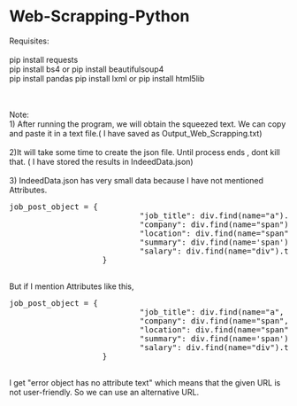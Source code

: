 # Web-Scrapping-Python
Requisites: 
<br><br>
pip install requests<br>
pip install bs4 or pip install beautifulsoup4 <br>
pip install pandas pip install lxml or  pip install html5lib <br>
<br>

<br>
Note:
<br>
1) After running the program, we will obtain the squeezed text. We can copy  and paste  it in a text file.( I have saved as Output_Web_Scrapping.txt)<br>
<br>
2)It will take some time to create the json file. Until process ends , dont kill that. ( I have stored the results in IndeedData.json)<br>
<br>
3) IndeedData.json has very small data because I have not mentioned Attributes. 
<br>                       
<pre>job_post_object = {
                            "job_title": div.find(name="a").text.encode('utf-8'),
                            "company": div.find(name="span").text.encode('utf-8'),
                            "location": div.find(name="span").text.encode('utf-8'),
                            "summary": div.find(name='span').text.encode('utf-8'),
                            "salary": div.find(name="div").text.encode('utf-8')
                    } </pre>
<br>
But if I mention Attributes like this,
<br>
<pre>job_post_object = {
                            "job_title": div.find(name="a", attrs={"data-tn-element":"jobTitle"}).text.encode('utf-8'),
                            "company": div.find(name="span", attrs={"class":"company"}).text.encode('utf-8'),
                            "location": div.find(name="span", attrs={"class": "location"}).text.encode('utf-8'),
                            "summary": div.find(name='span').text.encode('utf-8'),
                            "salary": div.find(name="div").text.encode('utf-8')
                    } 
</pre>                    
 <br>
 I get "error object has no attribute text" which means that the given URL is not user-friendly.  So we can use an alternative URL.
